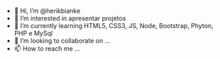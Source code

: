 - 👋 Hi, I’m @herikbianke
- 👀 I’m interested in apresentar projetos
- 🌱 I’m currently learning HTML5, CSS3, JS, Node, Bootstrap, Phyton, PHP e MySql
- 💞️ I’m looking to collaborate on ...
- 📫 How to reach me ...

<!---
herikbianke/herikbianke is a ✨ special ✨ repository because its `README.md` (this file) appears on your GitHub profile.
You can click the Preview link to take a look at your changes.
--->

